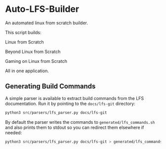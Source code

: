 # Auto-LFS-Builder

An automated linux from scratch builder.

This script builds:

Linux from Scratch

Beyond Linux from Scratch

Gaming on Linux from Scratch


All in one application.

## Generating Build Commands

A simple parser is available to extract build commands from the LFS
documentation.
Run it by pointing to the `docs/lfs-git` directory:

```bash
python3 src/parsers/lfs_parser.py docs/lfs-git
```

By default the parser writes the commands to `generated/lfs_commands.sh`
and also prints them to stdout so you can redirect them elsewhere if
needed:

```bash
python3 src/parsers/lfs_parser.py docs/lfs-git > generated/lfs_commands.sh
```
